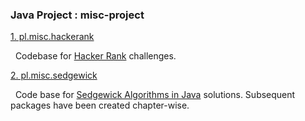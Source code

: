 <h3>Java Project : misc-project</h3>

<p><a href="https://github.com/pallavJha/misc-project/tree/master/src/main/java/pl/misc/hackerank">1. pl.misc.hackerank</a><p>
&nbsp;&nbsp;Codebase for <a href="https://www.hackerrank.com/ObiWan_Pallav"> Hacker Rank</a> challenges.

<p><a href="https://github.com/pallavJha/misc-project/tree/master/src/main/java/pl/misc/sedgewick">2. pl.misc.sedgewick</a></p>
&nbsp;&nbsp;Code base for <a href="http://algs4.cs.princeton.edu/home/">Sedgewick Algorithms in Java</a> solutions. Subsequent packages have been created chapter-wise.
